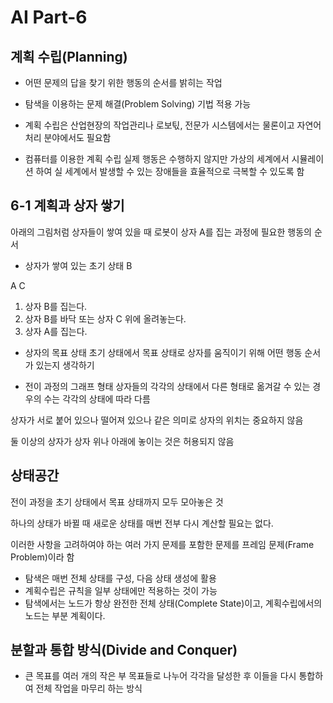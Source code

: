# AI Part-6

## 계획 수립(Planning)
- 어떤 문제의 답을 찾기 위한 행동의 순서를 밝히는 작업

- 탐색을 이용하는 문제 해결(Problem Solving) 기법 적용 가능

- 계획 수립은 산업현장의 작업관리나 로보틳, 전문가 시스템에서는 물론이고 자연어처리 분야에서도 필요함

- 컴퓨터를 이용한 계획 수립
실제 행동은 수행하지 않지만 가상의 세계에서 시뮬레이션 하여 실 세계에서 발생할 수 있는 장애들을 효율적으로 극복할 수 있도록 함

## 6-1 계획과 상자 쌓기
아래의 그림처럼 상자들이 쌓여 있을 때 로봇이 상자 A를 집는 과정에 필요한 행동의 순서

- 상자가 쌓여 있는 초기 상태
B 

A C

1. 상자 B를 집는다.
2. 상자 B를 바닥 또는 상자 C 위에 올려놓는다.
3. 상자 A를 집는다.

- 상자의 목표 상태
초기 상태에서 목표 상태로 상자를 움직이기 위해 어떤 행동 순서가 있는지 생각하기

- 전이 과정의 그래프 형태
상자들의 각각의 상태에서 다른 형태로 옮겨갈 수 있는 경우의 수는 각각의 상태에 따라 다름

상자가 서로 붙어 있으나 떨어져 있으나 같은 의미로 상자의 위치는 중요하지 않음

둘 이상의 상자가 상자 위나 아래에 놓이는 것은 허용되지 않음

## 상태공간
전이 과정을 초기 상태에서 목표 상태까지 모두 모아놓은 것

하나의 상태가 바뀔 때 새로운 상태를 매번 전부 다시 계산할 필요는 없다.

이러한 사항을 고려하여야 하는 여러 가지 문제를 포함한 문제를 프레임 문제(Frame Problem)이라 함



- 탐색은 매번 전체 상태를 구성, 다음 상태 생성에 활용
- 계획수립은 규칙을 일부 상태에만 적용하는 것이 가능
- 탐색에서는 노드가 항상 완전한 전체 상태(Complete State)이고, 계획수립에서의 노드는 부분 계획이다.

## 분할과 통합 방식(Divide and Conquer)
- 큰 목표를 여러 개의 작은 부 목표들로 나누어 각각을 달성한 후 이들을 다시 통합하여 전체 작업을 마무리 하는 방식

